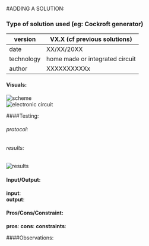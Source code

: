 #ADDING A SOLUTION:

### Type of solution used (eg: Cockroft generator)

version      | VX.X  (cf previous solutions)
------------- | -------------  
date     |XX/XX/20XX  
technology|home made or integrated circuit 
author|XXXXXXXXXXx

#### Visuals:
![scheme](doc/images/VX.X/scheme.jpg)  
![electronic circuit](doc/images/VX.X/circuit.jpg)

####Testing:  
###### protocol:  
###### results:  
![results](doc/images/VX.X/results.jpg)   


#### Input/Output: 
**input**:  
**output**:  
 
#### Pros/Cons/Constraint:  
**pros**: 
**cons**: 
**constraints**: 

####Observations:  
